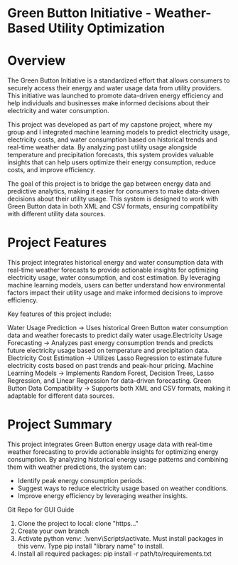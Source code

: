 # Green Button Initiative - Weather-Based Utility Optimization
# Overview
The Green Button Initiative is a standardized effort that allows consumers to securely access their energy and water usage data from utility providers. This initiative was launched to promote data-driven energy efficiency and help individuals and businesses make informed decisions about their electricity and water consumption.

This project was developed as part of my capstone project, where my group and I integrated machine learning models to predict electricity usage, electricity costs, and water consumption based on historical trends and real-time weather data. By analyzing past utility usage alongside temperature and precipitation forecasts, this system provides valuable insights that can help users optimize their energy consumption, reduce costs, and improve efficiency.

The goal of this project is to bridge the gap between energy data and predictive analytics, making it easier for consumers to make data-driven decisions about their utility usage. This system is designed to work with Green Button data in both XML and CSV formats, ensuring compatibility with different utility data sources.

# Project Features
This project integrates historical energy and water consumption data with real-time weather forecasts to provide actionable insights for optimizing electricity usage, water consumption, and cost estimation. By leveraging machine learning models, users can better understand how environmental factors impact their utility usage and make informed decisions to improve efficiency.

Key features of this project include:

Water Usage Prediction → Uses historical Green Button water consumption data and weather forecasts to predict daily water usage.Electricity Usage Forecasting → Analyzes past energy consumption trends and predicts future electricity usage based on temperature and precipitation data.
Electricity Cost Estimation → Utilizes Lasso Regression to estimate future electricity costs based on past trends and peak-hour pricing.
Machine Learning Models → Implements Random Forest, Decision Trees, Lasso Regression, and Linear Regression for data-driven forecasting.
Green Button Data Compatibility → Supports both XML and CSV formats, making it adaptable for different data sources.

# Project Summary
This project integrates Green Button energy usage data with real-time weather forecasting to provide actionable insights for optimizing energy consumption. By analyzing historical energy usage patterns and combining them with weather predictions, the system can:

- Identify peak energy consumption periods.
- Suggest ways to reduce electricity usage based on weather conditions.
- Improve energy efficiency by leveraging weather insights.

Git Repo for GUI
Guide
1. Clone the project to local: clone "https..."
2. Create your own branch
3. Activate python venv: .\venv\Scripts\activate. Must install packages in this venv. Type pip install "library name" to install.
4. Install all required packages: pip install -r path/to/requirements.txt
